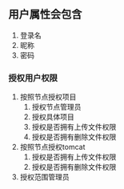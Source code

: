 ## 用户属性会包含

1. 登录名
2. 昵称
3. 密码

### 授权用户权限

1. 按照节点授权项目
    1. 授权节点管理员
    2. 授权具体项目
    3. 授权是否拥有上传文件权限
    4. 授权是否拥有删除文件权限
2. 按照节点授权tomcat
    1. 授权是否拥有上传文件权限
    2. 授权是否拥有删除文件权限
3. 授权范围管理员
